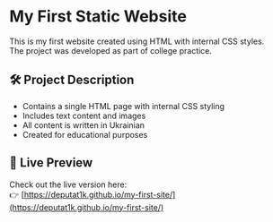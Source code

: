 # My First Static Website

This is my first website created using HTML with internal CSS styles.  
The project was developed as part of college practice.

## 🛠️ Project Description

- Contains a single HTML page with internal CSS styling
- Includes text content and images
- All content is written in Ukrainian
- Created for educational purposes

## 🚀 Live Preview

Check out the live version here:  
👉 [https://deputat1k.github.io/my-first-site/](https://deputat1k.github.io/my-first-site/)
